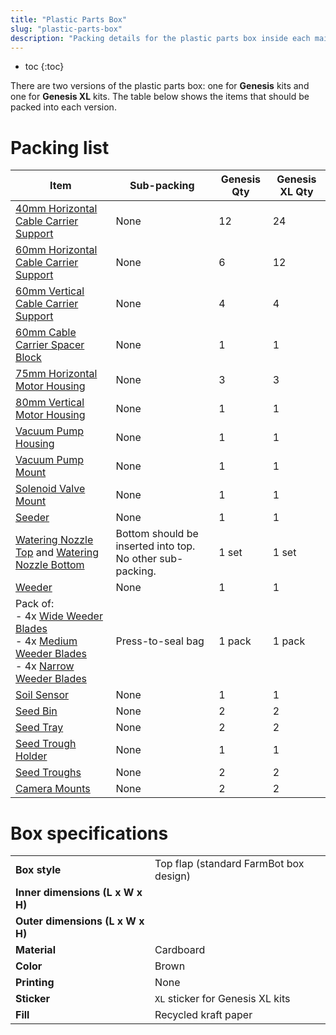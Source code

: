 ```yaml
---
title: "Plastic Parts Box"
slug: "plastic-parts-box"
description: "Packing details for the plastic parts box inside each main carton"
---
```


* toc
{:toc}

There are two versions of the plastic parts box: one for **Genesis** kits and one for **Genesis XL** kits. The table below shows the items that should be packed into each version.

# Packing list

|Item                          |Sub-packing                   |Genesis Qty                   |Genesis XL Qty                |
|------------------------------|------------------------------|------------------------------|------------------------------|
|[40mm Horizontal Cable Carrier Support](../bom/plastic-parts.md#40mm-horizontal-cable-carrier-support)|None                          |12                            |24
|[60mm Horizontal Cable Carrier Support](../bom/plastic-parts.md#60mm-horizontal-cable-carrier-support)|None                          |6                             |12
|[60mm Vertical Cable Carrier Support](../bom/plastic-parts.md#60mm-vertical-cable-carrier-support)|None                          |4                             |4
|[60mm Cable Carrier Spacer Block](../bom/plastic-parts.md#60mm-cable-carrier-spacer-block)|None                          |1                             |1
|[75mm Horizontal Motor Housing](../bom/plastic-parts.md#75mm-horizontal-motor-housing)|None                          |3                             |3
|[80mm Vertical Motor Housing](../bom/plastic-parts.md#80mm-vertical-motor-housing)|None                          |1                             |1
|[Vacuum Pump Housing](../bom/plastic-parts.md#vacuum-pump-housing)|None                          |1                             |1
|[Vacuum Pump Mount](../bom/plastic-parts.md#vacuum-pump-mount)|None                          |1                             |1
|[Solenoid Valve Mount](../bom/plastic-parts.md#solenoid-valve-mount)|None                          |1                             |1
|[Seeder](../bom/plastic-parts.md#seeder)|None                          |1                             |1
|[Watering Nozzle Top](../bom/plastic-parts.md#watering-nozzle-top) and [Watering Nozzle Bottom](../bom/plastic-parts.md#watering-nozzle-bottom)|Bottom should be inserted into top. No other sub-packing.|1 set                         |1 set
|[Weeder](../bom/plastic-parts.md#weeder)|None                          |1                             |1
|Pack of:<br>- 4x [Wide Weeder Blades](../bom/plastic-parts.md#wide-weeder-blade)<br>- 4x [Medium Weeder Blades](../bom/plastic-parts.md#medium-weeder-blade)<br>- 4x [Narrow Weeder Blades](../bom/plastic-parts.md#narrow-weeder-blade)|Press-to-seal bag             |1 pack                        |1 pack
|[Soil Sensor](../bom/plastic-parts.md#soil-sensor)|None                          |1                             |1
|[Seed Bin](../bom/plastic-parts.md#seed-bin)|None                          |2                             |2
|[Seed Tray](../bom/plastic-parts.md#seed-tray)|None                          |2                             |2
|[Seed Trough Holder](../bom/plastic-parts.md#seed-trough-holder)|None                          |1                             |1
|[Seed Troughs](../bom/plastic-parts.md#seed-trough)|None                          |2                             |2
|[Camera Mounts](../bom/plastic-parts.md#camera-mount-half)|None                          |2                             |2

# Box specifications

|                              |                              |
|------------------------------|------------------------------|
|**Box style**                 |Top flap (standard FarmBot box design)
|**Inner dimensions (L x W x H)**|
|**Outer dimensions (L x W x H)**|
|**Material**                  |Cardboard
|**Color**                     |Brown
|**Printing**                  |None
|**Sticker**                   |`XL` sticker for Genesis XL kits
|**Fill**                      |Recycled kraft paper

